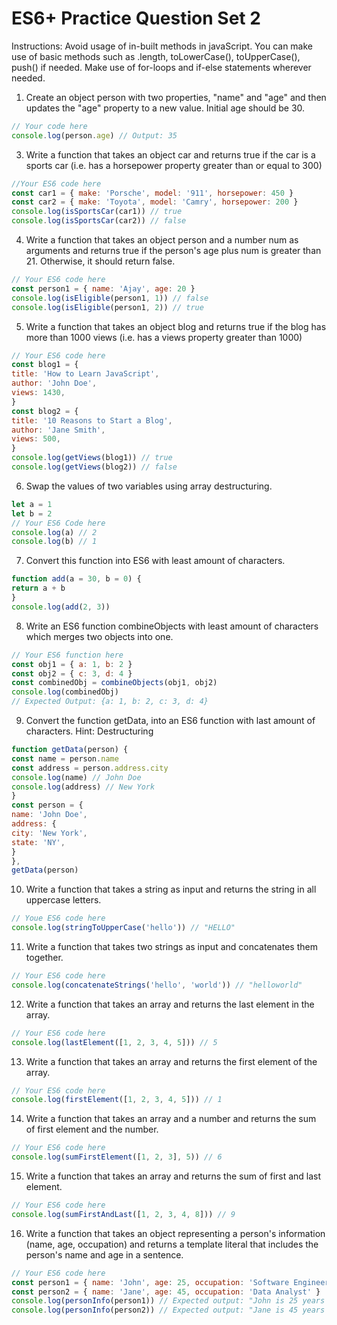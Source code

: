 # ES6+ Practice Question Set 2
Instructions: Avoid usage of in-built methods in javaScript. You can make use of basic methods such as .length, toLowerCase(), toUpperCase(), push() if needed. Make use of for-loops and if-else statements wherever needed.

1. Create an object person with two properties, "name" and "age" and then updates the "age"
property to a new value. Initial age should be 30.
```js
// Your code here
console.log(person.age) // Output: 35
```
3. Write a function that takes an object car and returns true if the car is a sports car (i.e. has a
horsepower property greater than or equal to 300)
```js
//Your ES6 code here
const car1 = { make: 'Porsche', model: '911', horsepower: 450 }
const car2 = { make: 'Toyota', model: 'Camry', horsepower: 200 }
console.log(isSportsCar(car1)) // true
console.log(isSportsCar(car2)) // false
```
4. Write a function that takes an object person and a number num as arguments and returns true if
the person's age plus num is greater than 21. Otherwise, it should return false.
```js
// Your ES6 code here
const person1 = { name: 'Ajay', age: 20 }
console.log(isEligible(person1, 1)) // false
console.log(isEligible(person1, 2)) // true
```
5. Write a function that takes an object blog and returns true if the blog has more than 1000 views
(i.e. has a views property greater than 1000)
```js
// Your ES6 code here
const blog1 = {
title: 'How to Learn JavaScript',
author: 'John Doe',
views: 1430,
}
const blog2 = {
title: '10 Reasons to Start a Blog',
author: 'Jane Smith',
views: 500,
}
console.log(getViews(blog1)) // true
console.log(getViews(blog2)) // false
```
6. Swap the values of two variables using array destructuring.
```js
let a = 1
let b = 2
// Your ES6 Code here
console.log(a) // 2
console.log(b) // 1
```
7. Convert this function into ES6 with least amount of characters.
```js
function add(a = 30, b = 0) {
return a + b
}
console.log(add(2, 3))
```
8. Write an ES6 function combineObjects with least amount of characters which merges two
objects into one.
```js
// Your ES6 function here
const obj1 = { a: 1, b: 2 }
const obj2 = { c: 3, d: 4 }
const combinedObj = combineObjects(obj1, obj2)
console.log(combinedObj)
// Expected Output: {a: 1, b: 2, c: 3, d: 4}
```
9. Convert the function getData, into an ES6 function with last amount of characters.
Hint: Destructuring
```js
function getData(person) {
const name = person.name
const address = person.address.city
console.log(name) // John Doe
console.log(address) // New York
}
const person = {
name: 'John Doe',
address: {
city: 'New York',
state: 'NY',
}
},
getData(person)
```
10. Write a function that takes a string as input and returns the string in all uppercase letters.
```js
// Youe ES6 code here
console.log(stringToUpperCase('hello')) // "HELLO"
```
11. Write a function that takes two strings as input and concatenates them together.
```js
// Your ES6 code here
console.log(concatenateStrings('hello', 'world')) // "helloworld"
```
12. Write a function that takes an array and returns the last element in the array.
```js
// Your ES6 code here
console.log(lastElement([1, 2, 3, 4, 5])) // 5
```
13. Write a function that takes an array and returns the first element of the array.
```js
// Your ES6 code here
console.log(firstElement([1, 2, 3, 4, 5])) // 1
```
14. Write a function that takes an array and a number and returns the sum of first element and the
number.
```js
// Your ES6 code here
console.log(sumFirstElement([1, 2, 3], 5)) // 6
```
15. Write a function that takes an array and returns the sum of first and last element.
```js
// Your ES6 code here
console.log(sumFirstAndLast([1, 2, 3, 4, 8])) // 9
```
16. Write a function that takes an object representing a person's information (name, age,
occupation) and returns a template literal that includes the person's name and age in a
sentence.
```js
// Your ES6 code here
const person1 = { name: 'John', age: 25, occupation: 'Software Engineer' }
const person2 = { name: 'Jane', age: 45, occupation: 'Data Analyst' }
console.log(personInfo(person1)) // Expected output: "John is 25 years old."
console.log(personInfo(person2)) // Expected output: "Jane is 45 years old."
```
